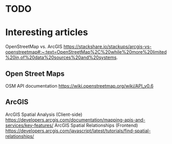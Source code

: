 # TODO

# Interesting articles
OpenStreetMap vs. ArcGIS
https://stackshare.io/stackups/arcgis-vs-openstreetmap#:~:text=OpenStreetMap%2C%20while%20more%20limited%20in,of%20data%20sources%20and%20systems.

## Open Street Maps
OSM API documentation https://wiki.openstreetmap.org/wiki/API_v0.6

## ArcGIS
ArcGIS Spatial Analysis (Client-side) https://developers.arcgis.com/documentation/mapping-apis-and-services/key-features/
ArcGIS Spatial Relationships (Frontend) https://developers.arcgis.com/javascript/latest/tutorials/find-spatial-relationships/